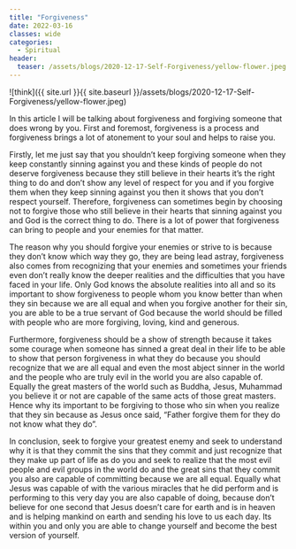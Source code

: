 ```yaml
---
title: "Forgiveness"
date: 2022-03-16
classes: wide
categories:
  - Spiritual 
header: 
  teaser: /assets/blogs/2020-12-17-Self-Forgiveness/yellow-flower.jpeg
---
```


![think]({{ site.url }}{{ site.baseurl }}/assets/blogs/2020-12-17-Self-Forgiveness/yellow-flower.jpeg)

In this article I will be talking about forgiveness and forgiving someone that does wrong by you. First and foremost, forgiveness is a process and forgiveness brings a lot of atonement to your soul and helps to raise you. 

Firstly, let me just say that you shouldn’t keep forgiving someone when they keep constantly sinning against you and these kinds of people do not deserve forgiveness because they still believe in their hearts it’s the right thing to do and don’t show any level of respect for you and if you forgive them when they keep sinning against you then it shows that you don’t respect yourself. Therefore, forgiveness can sometimes begin by choosing not to forgive those who still believe in their hearts that sinning against you and God is the correct thing to do. There is a lot of power that forgiveness can bring to people and your enemies for that matter.

The reason why you should forgive your enemies or strive to is because they don’t know which way they go, they are being lead astray, forgiveness also comes from recognizing that your enemies and sometimes your friends even don’t really know the deeper realities and the difficulties that you have faced in your life. Only God knows the absolute realities into all and so its important to show forgiveness to people whom you know better than when they sin because we are all equal and when you forgive another for their sin, you are able to be a true servant of God because the world should be filled with people who are more forgiving, loving, kind and generous.

Furthermore, forgiveness should be a show of strength because it takes some courage when someone has sinned a great deal in their life to be able to show that person forgiveness in what they do because you should recognize that we are all equal and even the most abject sinner in the world and the people who are truly evil in the world you are also capable of. Equally the great masters of the world such as Buddha, Jesus, Muhammad you believe it or not are capable of the same acts of those great masters. Hence why its important to be forgiving to those who sin when you realize that they sin because as Jesus once said, “Father forgive them for they do not know what they do”.

In conclusion, seek to forgive your greatest enemy and seek to understand why it is that they commit the sins that they commit and just recognize that they make up part of life as do you and seek to realize that the most evil people and evil groups in the world do and the great sins that they commit you also are capable of committing because we are all equal. Equally what Jesus was capable of with the various miracles that he did perform and is performing to this very day you are also capable of doing, because don’t believe for one second that Jesus doesn’t care for earth and is in heaven and is helping mankind on earth and sending his love to us each day. Its within you and only you are able to change yourself and become the best version of yourself. 
